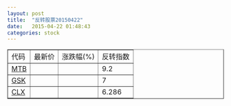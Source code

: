 ```yaml
---
layout: post
title:  "反转股票20150422"
date:   2015-04-22 01:48:43
categories: stock
---
```


<script type="text/javascript">
var stockList = []
stockList.push('gb_mtb');
stockList.push('gb_gsk');
stockList.push('gb_clx');
</script>

<table border="1">
 <tr>
 <td>代码</td>
  <td>最新价</td>
  <td>涨跌幅(%)</td>
 <td>反转指数</td>
</tr>
  <tr id="mtb"><td><a href="http://stock.finance.sina.com.cn/usstock/quotes/MTB.html" target="_blank">MTB</a></td><td></td><td></td><td>9.2</td></tr>
  <tr id="gsk"><td><a href="http://stock.finance.sina.com.cn/usstock/quotes/GSK.html" target="_blank">GSK</a></td><td></td><td></td><td>7</td></tr>
  <tr id="clx"><td><a href="http://stock.finance.sina.com.cn/usstock/quotes/CLX.html" target="_blank">CLX</a></td><td></td><td></td><td>6.286</td></tr>
</table>
